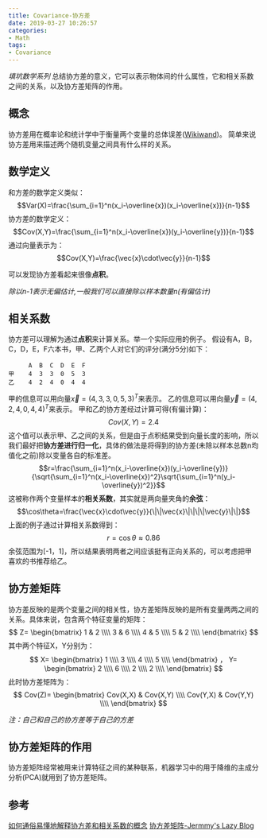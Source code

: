 ```yaml
---
title: Covariance-协方差
date: 2019-03-27 10:26:57
categories:
- Math
tags:
- Covariance
---
```

*填坑数学系列*
总结协方差的意义，它可以表示物体间的什么属性，它和相关系数之间的关系，以及协方差矩阵的作用。
<!--more-->
## 概念
协方差用在概率论和统计学中于衡量两个变量的总体误差([Wikiwand](https://www.wikiwand.com/zh-hans/%E5%8D%8F%E6%96%B9%E5%B7%AE))。
简单来说协方差用来描述两个随机变量之间具有什么样的关系。

## 数学定义
和方差的数学定义类似：$$Var(X)=\frac{\sum_{i=1}^n(x_i-\overline{x})(x_i-\overline{x})}{n-1}$$
协方差的数学定义：$$Cov(X,Y)=\frac{\sum_{i=1}^n(x_i-\overline{x})(y_i-\overline{y})}{n-1}$$
通过向量表示为：$$Cov(X,Y)=\frac{\vec{x}\cdot\vec{y}}{n-1}$$

可以发现协方差看起来很像**点积**。

*除以n-1表示无偏估计,一般我们可以直接除以样本数量n(有偏估计)*

## 相关系数
协方差可以理解为通过**点积**来计算关系。举一个实际应用的例子。
假设有A，B，C，D，E，F六本书，甲、乙两个人对它们的评分(满分5分)如下：
```
　    A  B  C  D  E  F
甲    4  3  3  0  5  3
乙    4  2  4  0  4  4
```
甲的信息可以用向量$\vec{x} = (4,3,3,0,5,3)^T$来表示。
乙的信息可以用向量$\vec{y} = (4,2,4,0,4,4)^T$来表示。
甲和乙的协方差经过计算可得(有偏计算)：$$Cov(X,Y)=2.4$$
这个值可以表示甲、乙之间的关系，但是由于点积结果受到向量长度的影响，所以我们最好把**协方差进行归一化**，具体的做法是将得到的协方差(未除以样本总数n均值化之前)除以变量各自的标准差。
$$r=\frac{\sum_{i=1}^n(x_i-\overline{x})(y_i-\overline{y})}{\sqrt{\sum_{i=1}^n(x_i-\overline{x})^2}\sqrt{\sum_{i=1}^n(y_i-\overline{y})^2}}$$
这被称作两个变量样本的**相关系数**，其实就是两向量夹角的**余弦**：$$\cos\theta=\frac{\vec{x}\cdot\vec{y}}{\|\|\vec{x}\|\|\|\|\vec{y}\|\|}$$
上面的例子通过计算相关系数得到：$$r=\cos\theta\approx0.86$$
余弦范围为[-1，1]，所以结果表明两者之间应该挺有正向关系的，可以考虑把甲喜欢的书推荐给乙。

## 协方差矩阵
协方差反映的是两个变量之间的相关性，协方差矩阵反映的是所有变量两两之间的关系。具体来说，包含两个特征变量的矩阵：
$$
Z=
 \begin{bmatrix}
   1 & 2 \\\\
   3 & 6 \\\\
   4 & 5 \\\\
   5 & 2 \\\\
  \end{bmatrix}
$$
其中两个特征X，Y分别为：
$$
X=
 \begin{bmatrix}
   1 \\\\
   3 \\\\
   4 \\\\
   5 \\\\
  \end{bmatrix}
，
Y=
 \begin{bmatrix}
   2 \\\\
   6 \\\\
   2 \\\\
   2 \\\\
  \end{bmatrix}
$$
此时协方差矩阵为：
$$
Cov(Z)=
 \begin{bmatrix}
   Cov(X,X) & Cov(X,Y) \\\\
   Cov(Y,X) & Cov(Y,Y) \\\\
 \end{bmatrix}
$$

*注：自己和自己的协方差等于自己的方差*

## 协方差矩阵的作用
协方差矩阵经常被用来计算特征之间的某种联系，机器学习中的用于降维的主成分分析(PCA)就用到了协方差矩阵。

## 参考
[如何通俗易懂地解释协方差和相关系数的概念](https://www.zhihu.com/question/20852004/answer/287792087)
[协方差矩阵-Jermmy's Lazy Blog](http://jermmy.xyz/2017/03/19/2017-3-19-covariance-matrix/)